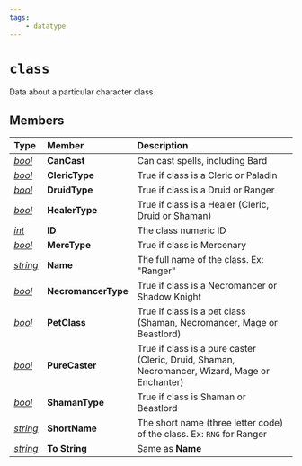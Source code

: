 ```yaml
---
tags:
    - datatype
---
```

# `class`

Data about a particular character class

## Members

| **Type** | **Member** | **Description** |
| :--- | :--- | :--- |
| [_bool_](datatype-bool.md) | **CanCast** | Can cast spells, including Bard |
| [_bool_](datatype-bool.md) | **ClericType** | True if class is a Cleric or Paladin |
| [_bool_](datatype-bool.md) | **DruidType** | True if class is a Druid or Ranger |
| [_bool_](datatype-bool.md) | **HealerType** | True if class is a Healer (Cleric, Druid or Shaman) |
| [_int_](datatype-int.md) | **ID** | The class numeric ID |
| [_bool_](datatype-bool.md) | **MercType** | True if class is Mercenary |
| [_string_](datatype-string.md) | **Name** | The full name of the class. Ex: "Ranger" |
| [_bool_](datatype-bool.md) | **NecromancerType** | True if class is a Necromancer or Shadow Knight |
| [_bool_](datatype-bool.md) | **PetClass** | True if class is a pet class (Shaman, Necromancer, Mage or Beastlord) |
| [_bool_](datatype-bool.md) | **PureCaster** | True if class is a pure caster (Cleric, Druid, Shaman, Necromancer, Wizard, Mage or Enchanter) |
| [_bool_](datatype-bool.md) | **ShamanType** | True if class is Shaman or Beastlord |
| [_string_](datatype-string.md) | **ShortName** | The short name (three letter code) of the class. Ex: `RNG` for Ranger |
| [_string_](datatype-string.md) | **To String** | Same as **Name** |
